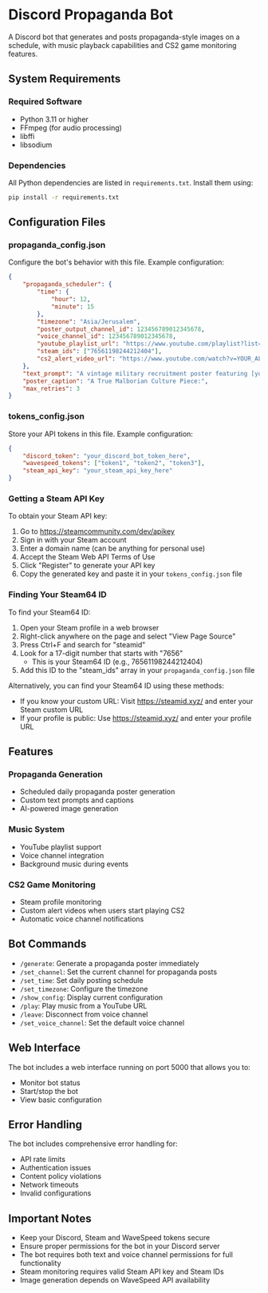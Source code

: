 
# Discord Propaganda Bot

A Discord bot that generates and posts propaganda-style images on a schedule, with music playback capabilities and CS2 game monitoring features.

## System Requirements

### Required Software
- Python 3.11 or higher
- FFmpeg (for audio processing)
- libffi
- libsodium

### Dependencies
All Python dependencies are listed in `requirements.txt`. Install them using:
```bash
pip install -r requirements.txt
```

## Configuration Files

### propaganda_config.json
Configure the bot's behavior with this file. Example configuration:
```json
{
    "propaganda_scheduler": {
        "time": {
            "hour": 12,
            "minute": 15
        },
        "timezone": "Asia/Jerusalem",
        "poster_output_channel_id": 123456789012345678,
        "voice_channel_id": 123456789012345678,
        "youtube_playlist_url": "https://www.youtube.com/playlist?list=YOUR_PLAYLIST_ID",
        "steam_ids": ["76561198244212404"],
        "cs2_alert_video_url": "https://www.youtube.com/watch?v=YOUR_ALERT_VIDEO_ID"
    },
    "text_prompt": "A vintage military recruitment poster featuring [your description]",
    "poster_caption": "A True Malborian Culture Piece:",
    "max_retries": 3
}
```

### tokens_config.json
Store your API tokens in this file. Example configuration:
```json
{
    "discord_token": "your_discord_bot_token_here",
    "wavespeed_tokens": ["token1", "token2", "token3"],
    "steam_api_key": "your_steam_api_key_here"
}
```

### Getting a Steam API Key
To obtain your Steam API key:
1. Go to https://steamcommunity.com/dev/apikey
2. Sign in with your Steam account
3. Enter a domain name (can be anything for personal use)
4. Accept the Steam Web API Terms of Use
5. Click "Register" to generate your API key
6. Copy the generated key and paste it in your `tokens_config.json` file

### Finding Your Steam64 ID
To find your Steam64 ID:
1. Open your Steam profile in a web browser
2. Right-click anywhere on the page and select "View Page Source"
3. Press Ctrl+F and search for "steamid"
4. Look for a 17-digit number that starts with "7656"
   - This is your Steam64 ID (e.g., 76561198244212404)
5. Add this ID to the "steam_ids" array in your `propaganda_config.json` file

Alternatively, you can find your Steam64 ID using these methods:
- If you know your custom URL: Visit https://steamid.xyz/ and enter your Steam custom URL
- If your profile is public: Use https://steamid.xyz/ and enter your profile URL

## Features

### Propaganda Generation
- Scheduled daily propaganda poster generation
- Custom text prompts and captions
- AI-powered image generation

### Music System
- YouTube playlist support
- Voice channel integration
- Background music during events

### CS2 Game Monitoring
- Steam profile monitoring
- Custom alert videos when users start playing CS2
- Automatic voice channel notifications

## Bot Commands

- `/generate`: Generate a propaganda poster immediately
- `/set_channel`: Set the current channel for propaganda posts
- `/set_time`: Set daily posting schedule
- `/set_timezone`: Configure the timezone
- `/show_config`: Display current configuration
- `/play`: Play music from a YouTube URL
- `/leave`: Disconnect from voice channel
- `/set_voice_channel`: Set the default voice channel

## Web Interface

The bot includes a web interface running on port 5000 that allows you to:
- Monitor bot status
- Start/stop the bot
- View basic configuration

## Error Handling

The bot includes comprehensive error handling for:
- API rate limits
- Authentication issues
- Content policy violations
- Network timeouts
- Invalid configurations

## Important Notes

- Keep your Discord, Steam and WaveSpeed tokens secure
- Ensure proper permissions for the bot in your Discord server
- The bot requires both text and voice channel permissions for full functionality
- Steam monitoring requires valid Steam API key and Steam IDs
- Image generation depends on WaveSpeed API availability
